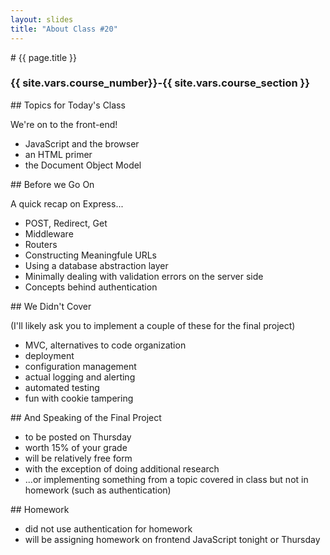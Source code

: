 ```yaml
---
layout: slides
title: "About Class #20"
---
```

<section markdown="block" class="intro-slide">
# {{ page.title }}

### {{ site.vars.course_number}}-{{ site.vars.course_section }}

<p><small></small></p>
</section>
<section markdown="block">
## Topics for Today's Class

We're on to the front-end!

* JavaScript and the browser
* an HTML primer
* the Document Object Model

</section>

<section markdown="block">
## Before we Go On

A quick recap on Express...

* POST, Redirect, Get
* Middleware
* Routers
* Constructing Meaningfule URLs
* Using a database abstraction layer
* Minimally dealing with validation errors on the server side
* Concepts behind authentication
</section>
<section markdown="block">
## We Didn't Cover

(I'll likely ask you to implement a couple of these for the final project)

* MVC, alternatives to code organization
* deployment
* configuration management
* actual logging and alerting
* automated testing
* fun with cookie tampering
</section>

<section markdown="block">
## And Speaking of the Final Project

* to be posted on Thursday
* worth 15% of your grade
* will be relatively free form
* with the exception of doing additional research 
* ...or implementing something from a topic covered in class but not in homework (such as authentication)
</section>

<section markdown="block">
## Homework

* did not use authentication for homework
* will be assigning homework on frontend JavaScript tonight or Thursday
</section>
